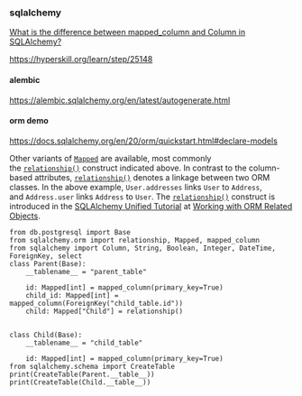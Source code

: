 
### sqlalchemy

[What is the difference between mapped_column and Column in SQLAlchemy?](https://stackoverflow.com/questions/76498857/what-is-the-difference-between-mapped-column-and-column-in-sqlalchemy)

https://hyperskill.org/learn/step/25148


#### alembic

https://alembic.sqlalchemy.org/en/latest/autogenerate.html

#### orm demo

https://docs.sqlalchemy.org/en/20/orm/quickstart.html#declare-models

Other variants of [`Mapped`](https://docs.sqlalchemy.org/en/20/orm/internals.html#sqlalchemy.orm.Mapped "sqlalchemy.orm.Mapped") are available, most commonly the [`relationship()`](https://docs.sqlalchemy.org/en/20/orm/relationship_api.html#sqlalchemy.orm.relationship "sqlalchemy.orm.relationship") construct indicated above. In contrast to the column-based attributes, [`relationship()`](https://docs.sqlalchemy.org/en/20/orm/relationship_api.html#sqlalchemy.orm.relationship "sqlalchemy.orm.relationship") denotes a linkage between two ORM classes. In the above example, `User.addresses` links `User` to `Address`, and `Address.user` links `Address` to `User`. The [`relationship()`](https://docs.sqlalchemy.org/en/20/orm/relationship_api.html#sqlalchemy.orm.relationship "sqlalchemy.orm.relationship") construct is introduced in the [SQLAlchemy Unified Tutorial](https://docs.sqlalchemy.org/en/20/tutorial/index.html#unified-tutorial) at [Working with ORM Related Objects](https://docs.sqlalchemy.org/en/20/tutorial/orm_related_objects.html#tutorial-orm-related-objects).




```
from db.postgresql import Base
from sqlalchemy.orm import relationship, Mapped, mapped_column
from sqlalchemy import Column, String, Boolean, Integer, DateTime, ForeignKey, select
class Parent(Base):
    __tablename__ = "parent_table"

    id: Mapped[int] = mapped_column(primary_key=True)
    child_id: Mapped[int] = mapped_column(ForeignKey("child_table.id"))
    child: Mapped["Child"] = relationship()


class Child(Base):
    __tablename__ = "child_table"

    id: Mapped[int] = mapped_column(primary_key=True)
from sqlalchemy.schema import CreateTable
print(CreateTable(Parent.__table__))
print(CreateTable(Child.__table__))
```